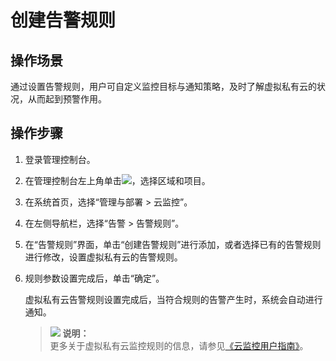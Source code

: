 # 创建告警规则<a name="vpc010014"></a>

## 操作场景<a name="section1959412915539"></a>

通过设置告警规则，用户可自定义监控目标与通知策略，及时了解虚拟私有云的状况，从而起到预警作用。

## 操作步骤<a name="section142817495569"></a>

1.  登录管理控制台。
2.  在管理控制台左上角单击![](figures/icon-region.png)，选择区域和项目。
3.  在系统首页，选择“管理与部署 \> 云监控”。
4.  在左侧导航栏，选择“告警 \> 告警规则”。
5.  在“告警规则”界面，单击“创建告警规则”进行添加，或者选择已有的告警规则进行修改，设置虚拟私有云的告警规则。
6.  规则参数设置完成后，单击“确定”。

    虚拟私有云告警规则设置完成后，当符合规则的告警产生时，系统会自动进行通知。

    >![](public_sys-resources/icon-note.gif) **说明：**   
    >更多关于虚拟私有云监控规则的信息，请参见[《云监控用户指南》](https://support.huaweicloud.com/ces/index.html)。  


